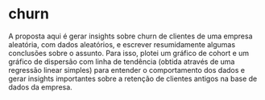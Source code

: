 # churn
A proposta aqui é gerar insights sobre churn de clientes de uma empresa aleatória, com dados aleatórios, e escrever resumidamente algumas conclusões sobre o assunto.
Para isso, plotei um gráfico de cohort e um gráfico de dispersão com linha de tendência (obtida através de uma regressão linear simples) para entender o comportamento dos dados e gerar insights importantes sobre a retenção de clientes antigos na base de dados da empresa.
